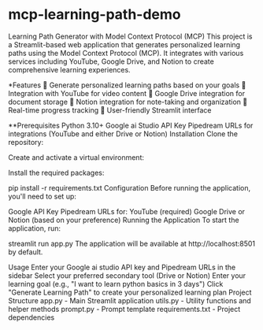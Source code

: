 # mcp-learning-path-demo

Learning Path Generator with Model Context Protocol (MCP)
This project is a Streamlit-based web application that generates personalized learning paths using the Model Context Protocol (MCP). It integrates with various services including YouTube, Google Drive, and Notion to create comprehensive learning experiences.

*Features
🎯 Generate personalized learning paths based on your goals
🎥 Integration with YouTube for video content
📁 Google Drive integration for document storage
📝 Notion integration for note-taking and organization
🚀 Real-time progress tracking
🎨 User-friendly Streamlit interface

**Prerequisites
Python 3.10+
Google ai Studio API Key
Pipedream URLs for integrations (YouTube and either Drive or Notion)
Installation
Clone the repository:

Create and activate a virtual environment:

Install the required packages:

pip install -r requirements.txt
Configuration
Before running the application, you'll need to set up:

Google API Key
Pipedream URLs for:
YouTube (required)
Google Drive or Notion (based on your preference)
Running the Application
To start the application, run:

streamlit run app.py
The application will be available at http://localhost:8501 by default.

Usage
Enter your Google ai studio API key and Pipedream URLs in the sidebar
Select your preferred secondary tool (Drive or Notion)
Enter your learning goal (e.g., "I want to learn python basics in 3 days")
Click "Generate Learning Path" to create your personalized learning plan
Project Structure
app.py - Main Streamlit application
utils.py - Utility functions and helper methods
prompt.py - Prompt template
requirements.txt - Project dependencies
